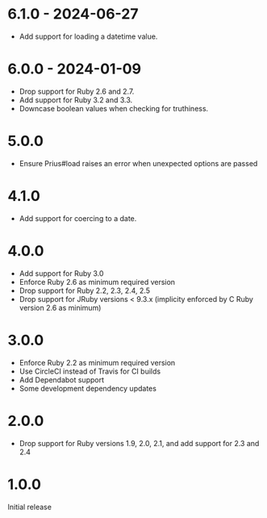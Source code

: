 # 6.1.0 - 2024-06-27

- Add support for loading a datetime value.

# 6.0.0 - 2024-01-09

- Drop support for Ruby 2.6 and 2.7.
- Add support for Ruby 3.2 and 3.3.
- Downcase boolean values when checking for truthiness.

# 5.0.0

- Ensure Prius#load raises an error when unexpected options are passed

# 4.1.0

- Add support for coercing to a date.

# 4.0.0

- Add support for Ruby 3.0
- Enforce Ruby 2.6 as minimum required version
- Drop support for Ruby 2.2, 2.3, 2.4, 2.5
- Drop support for JRuby versions < 9.3.x (implicity enforced by C Ruby version 2.6 as minimum)

# 3.0.0

- Enforce Ruby 2.2 as minimum required version
- Use CircleCI instead of Travis for CI builds
- Add Dependabot support
- Some development dependency updates

# 2.0.0

- Drop support for Ruby versions 1.9, 2.0, 2.1, and add support for 2.3 and 2.4

# 1.0.0

Initial release
